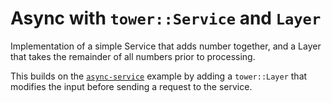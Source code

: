Async with `tower::Service` and `Layer`
=======================================

Implementation of a simple Service that adds number together, and a Layer that takes the remainder of all numbers prior to processing.

This builds on the [`async-service`](../async-service/) example by adding a `tower::Layer` that modifies the input before sending a request to the service.
